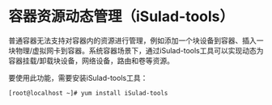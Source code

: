 # 容器资源动态管理（iSulad-tools）<a name="ZH-CN_TOPIC_0184808030"></a>

普通容器无法支持对容器内的资源进行管理，例如添加一个块设备到容器、插入一块物理/虚拟网卡到容器。系统容器场景下，通过iSulad-tools工具可以实现动态为容器挂载/卸载块设备，网络设备，路由和卷等资源。

要使用此功能，需要安装iSulad-tools工具：

```
[root@localhost ~]# yum install iSulad-tools
```


